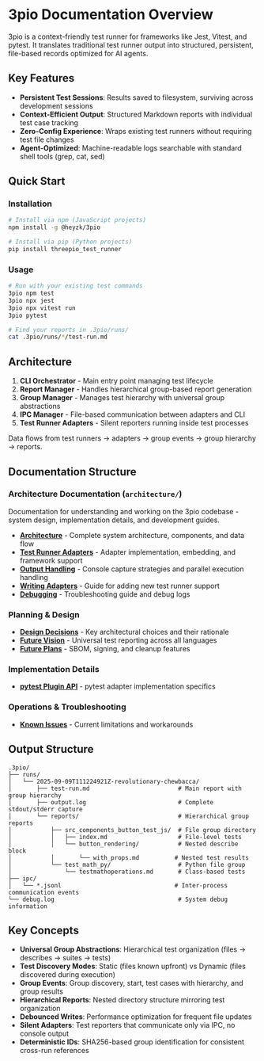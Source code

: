 # 3pio Documentation Overview

3pio is a context-friendly test runner for frameworks like Jest, Vitest, and pytest. It translates traditional test runner output into structured, persistent, file-based records optimized for AI agents.

## Key Features

- **Persistent Test Sessions**: Results saved to filesystem, surviving across development sessions
- **Context-Efficient Output**: Structured Markdown reports with individual test case tracking
- **Zero-Config Experience**: Wraps existing test runners without requiring test file changes
- **Agent-Optimized**: Machine-readable logs searchable with standard shell tools (grep, cat, sed)

## Quick Start

### Installation

```bash
# Install via npm (JavaScript projects)
npm install -g @heyzk/3pio

# Install via pip (Python projects)
pip install threepio_test_runner
```

### Usage

```bash
# Run with your existing test commands
3pio npm test
3pio npx jest
3pio npx vitest run
3pio pytest

# Find your reports in .3pio/runs/
cat .3pio/runs/*/test-run.md
```

## Architecture

1. **CLI Orchestrator** - Main entry point managing test lifecycle
2. **Report Manager** - Handles hierarchical group-based report generation
3. **Group Manager** - Manages test hierarchy with universal group abstractions
4. **IPC Manager** - File-based communication between adapters and CLI
5. **Test Runner Adapters** - Silent reporters running inside test processes

Data flows from test runners → adapters → group events → group hierarchy → reports.

## Documentation Structure

### Architecture Documentation (`architecture/`)

Documentation for understanding and working on the 3pio codebase - system design, implementation details, and development guides.

- **[Architecture](./architecture/architecture.md)** - Complete system architecture, components, and data flow
- **[Test Runner Adapters](./architecture/test-runner-adapters.md)** - Adapter implementation, embedding, and framework support
- **[Output Handling](./architecture/output-handling.md)** - Console capture strategies and parallel execution handling
- **[Writing Adapters](./architecture/writing-adapters.md)** - Guide for adding new test runner support
- **[Debugging](./architecture/debugging.md)** - Troubleshooting guide and debug logs

### Planning & Design

- **[Design Decisions](./design-decisions.md)** - Key architectural choices and their rationale
- **[Future Vision](./future-vision.md)** - Universal test reporting across all languages
- **[Future Plans](./future-plans.md)** - SBOM, signing, and cleanup features

### Implementation Details

- **[pytest Plugin API](./implementation-details/pytest-plugin-api.md)** - pytest adapter implementation specifics

### Operations & Troubleshooting

- **[Known Issues](./known-issues.md)** - Current limitations and workarounds

## Output Structure

```
.3pio/
├── runs/
│   └── 2025-09-09T111224921Z-revolutionary-chewbacca/
│       ├── test-run.md                         # Main report with group hierarchy
│       ├── output.log                          # Complete stdout/stderr capture
│       └── reports/                            # Hierarchical group reports
│           ├── src_components_button_test_js/  # File group directory
│           │   ├── index.md                    # File-level tests
│           │   └── button_rendering/           # Nested describe block
│           │       └── with_props.md          # Nested test results
│           └── test_math_py/                   # Python file group
│               └── testmathoperations.md       # Class-based tests
├── ipc/
│   └── *.jsonl                                # Inter-process communication events
└── debug.log                                   # System debug information
```

## Key Concepts

- **Universal Group Abstractions**: Hierarchical test organization (files → describes → suites → tests)
- **Test Discovery Modes**: Static (files known upfront) vs Dynamic (files discovered during execution)
- **Group Events**: Group discovery, start, test cases with hierarchy, and group results
- **Hierarchical Reports**: Nested directory structure mirroring test organization
- **Debounced Writes**: Performance optimization for frequent file updates
- **Silent Adapters**: Test reporters that communicate only via IPC, no console output
- **Deterministic IDs**: SHA256-based group identification for consistent cross-run references
